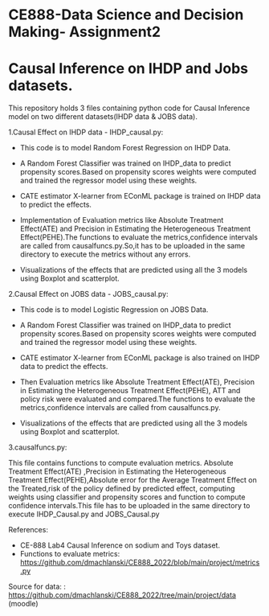 # CE888-Data Science and Decision Making- Assignment2
# Causal Inference on IHDP and Jobs datasets.

This repository holds  3 files containing python code for Causal Inference model on two different datasets(IHDP data & JOBS data).

1.Causal Effect on IHDP data - IHDP_causal.py: 

  - This code is to model Random Forest Regression on IHDP Data.

  - A Random Forest Classifier was trained on IHDP_data to predict propensity scores.Based on propensity scores weights were computed and trained the regressor model      using these weights.

  - CATE estimator X-learner from EConML package is trained on IHDP data to predict the effects.

  - Implementation of Evaluation metrics like Absolute Treatment Effect(ATE) and Precision in Estimating the Heterogeneous Treatment Effect(PEHE).The functions to          evaluate the metrics,confidence intervals are called from causalfuncs.py.So,it has to be uploaded in the same directory to execute the metrics without any errors.

  - Visualizations of the effects that are predicted using all the 3 models using Boxplot and scatterplot.

2.Causal Effect on JOBS data - JOBS_causal.py:

- This code is to model Logistic Regression on JOBS Data.

- A Random Forest Classifier was trained on IHDP_data to predict propensity scores.Based on propensity scores weights were computed and trained the regressor model using these weights.

- CATE estimator X-learner from EConML package is also trained on IHDP data to predict the effects.

- Then Evaluation metrics like Absolute Treatment Effect(ATE), Precision in Estimating the Heterogeneous Treatment Effect(PEHE), ATT and policy risk were evaluated and compared.The functions to evaluate the metrics,confidence intervals are called from causalfuncs.py.

- Visualizations of the effects that are predicted using all the 3 models using Boxplot and scatterplot.

3.causalfuncs.py:

This file contains functions to compute evaluation metrics. Absolute Treatment Effect(ATE) ,Precision in Estimating the Heterogeneous Treatment Effect(PEHE),Absolute error for the Average Treatment Effect on the Treated,risk of the policy defined by predicted effect, computing weights using classifier and propensity scores and function to compute confidence intervals.This file has to be uploaded in the same directory to execute IHDP_Causal.py and JOBS_Causal.py


References:

- CE-888 Lab4 Causal Inference on sodium and Toys dataset.
- Functions to evaluate metrics: https://github.com/dmachlanski/CE888_2022/blob/main/project/metrics.py

Source for data: : https://github.com/dmachlanski/CE888_2022/tree/main/project/data (moodle)
